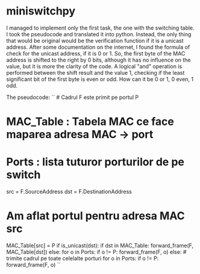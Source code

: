 # miniswitchpy
I managed to implement only the first task, the one with the switching table.
I took the pseudocode and translated it into python.
Instead, the only thing that would be original would be the verification function
if it is a unicast address. After some documentation on the internet, I found the formula of
check for the unicast address, if it is 0 or 1. So, the first byte of the MAC address is shifted to the right by 0 bits, although it has no influence on the value, but it is more the clarity of the code.
A logical "and" operation is performed between the shift result and the value 1, checking if the least significant bit of the first byte is even or odd. How can it be 0 or 1, 0 even, 1 odd.

The pseudocode:
`` # Cadrul F este primit pe portul P
# MAC_Table : Tabela MAC ce face maparea adresa MAC -> port
# Ports : lista tuturor porturilor de pe switch
src = F.SourceAddress
dst = F.DestinationAddress
 
# Am aflat portul pentru adresa MAC src
 
MAC_Table[src] = P
if is_unicast(dst):
    if dst in MAC_Table:
        forward_frame(F, MAC_Table[dst])
    else:
        for o in Ports:
          if o != P:
               forward_frame(F, o)
else:
    # trimite cadrul pe toate celelalte porturi
    for o in Ports:
        if o != P:
            forward_frame(F, o) ``
